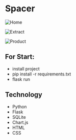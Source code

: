 # Spacer

![Home](https://github.com/Alex-Hlatsko/Spacer/blob/main/app/static/images/home_readme.png)

![Extract](https://github.com/Alex-Hlatsko/Spacer/blob/main/app/static/images/extr_readme.png)

![Product](https://github.com/Alex-Hlatsko/Spacer/blob/main/app/static/images/product_readme.png)

## For Start:

- install project
- pip install -r requirements.txt
- flask run

## Technology

- Python
- Flask
- SQLite
- Chart.js
- HTML
- CSS
